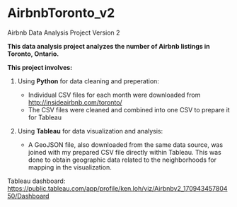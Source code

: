 # AirbnbToronto_v2
Airbnb Data Analysis Project Version 2

**This data analysis project analyzes the number of Airbnb listings in Toronto, Ontario.**

**This project involves:**

1) Using **Python** for data cleaning and preperation:
   * Individual CSV files for each month were downloaded from http://insideairbnb.com/toronto/
   * The CSV files were cleaned and combined into one CSV to prepare it for Tableau
  
2) Using **Tableau** for data visualization and analysis:
   * A GeoJSON file, also downloaded from the same data source, was joined with my prepared CSV file directly within Tableau. This was done to obtain geographic data related to the neighborhoods for mapping in the visualization.

Tableau dashboard: https://public.tableau.com/app/profile/ken.loh/viz/Airbnbv2_17094345780450/Dashboard
     
